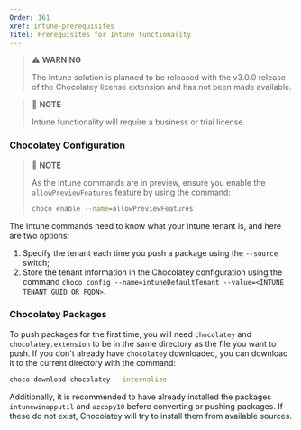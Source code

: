 ```yaml
---
Order: 161
xref: intune-prerequisites
Titel: Prerequisites for Intune functionality
---
```


> :warning: **WARNING**
>
> The Intune solution is planned to be released with the v3.0.0 release of the Chocolatey license extension and has not been made available.

> :memo: **NOTE**
>
> Intune functionality will require a business or trial license.

### Chocolatey Configuration

> :memo: **NOTE**
>
> As the Intune commands are in preview, ensure you enable the `allowPreviewFeatures` feature by using the command:
>
> ~~~sh
> choco enable --name=allowPreviewFeatures
> ~~~

The Intune commands need to know what your Intune tenant is, and here are two options:

1. Specify the tenant each time you push a package using the `--source` switch;
2. Store the tenant information in the Chocolatey configuration using the command `choco config --name=intuneDefaultTenant --value=<INTUNE TENANT GUID OR FQDN>`.

### Chocolatey Packages

To push packages for the first time, you will need `chocolatey` and `chocolatey.extension` to be in the same directory as the file you want to push. If you don't already have `chocolatey` downloaded, you can download it to the current directory with the command:

~~~sh
choco download chocolatey --internalize
~~~

Additionally, it is recommended to have already installed the packages `intunewinapputil` and `azcopy10` before converting or pushing packages.
If these do not exist, Chocolatey will try to install them from available sources.